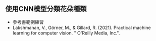 ## 使用CNN模型分類花朵種類
* 參考書範例練習
* Lakshmanan, V., Görner, M., & Gillard, R. (2021). Practical machine learning for computer vision. " O'Reilly Media, Inc.".
